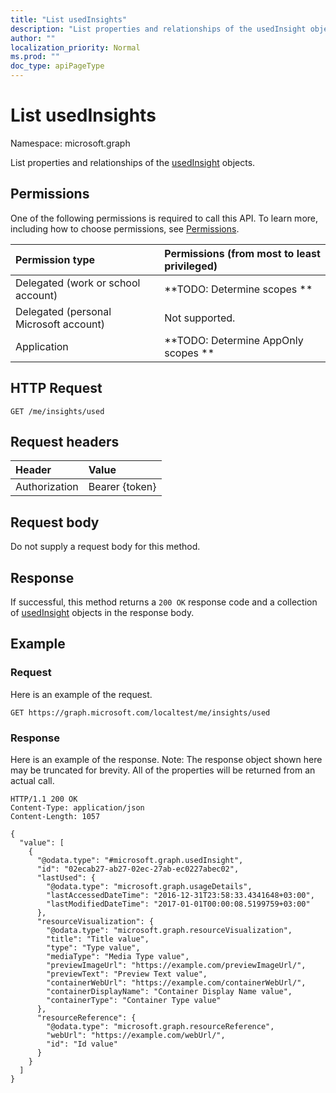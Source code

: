 ```yaml
---
title: "List usedInsights"
description: "List properties and relationships of the usedInsight objects."
author: ""
localization_priority: Normal
ms.prod: ""
doc_type: apiPageType
---
```


# List usedInsights

Namespace: microsoft.graph

List properties and relationships of the [usedInsight](../resources/usedinsight.md) objects.

## Permissions
One of the following permissions is required to call this API. To learn more, including how to choose permissions, see [Permissions](/concepts/permissions-reference.md).

|Permission type|Permissions (from most to least privileged)|
|:---|:---|
|Delegated (work or school account)|**TODO: Determine scopes **|
|Delegated (personal Microsoft account)|Not supported.|
|Application|**TODO: Determine AppOnly scopes **|

## HTTP Request
<!-- {
  "blockType": "ignored"
}
-->
``` http
GET /me/insights/used
```

## Request headers
|Header|Value|
|:---|:---|
|Authorization|Bearer {token}|

## Request body
Do not supply a request body for this method.

## Response
If successful, this method returns a `200 OK` response code and a collection of [usedInsight](../resources/usedinsight.md) objects in the response body.

## Example

### Request
Here is an example of the request.
<!-- {
  "blockType": "request",
  "name": "get_usedinsight"
}
-->
``` http
GET https://graph.microsoft.com/localtest/me/insights/used
```

### Response
Here is an example of the response. Note: The response object shown here may be truncated for brevity. All of the properties will be returned from an actual call.
<!-- {
  "blockType": "response",
  "truncated": true,
  "@odata.type": "collection(microsoft.graph.usedinsight)"
}
-->
``` http
HTTP/1.1 200 OK
Content-Type: application/json
Content-Length: 1057

{
  "value": [
    {
      "@odata.type": "#microsoft.graph.usedInsight",
      "id": "02ecab27-ab27-02ec-27ab-ec0227abec02",
      "lastUsed": {
        "@odata.type": "microsoft.graph.usageDetails",
        "lastAccessedDateTime": "2016-12-31T23:58:33.4341648+03:00",
        "lastModifiedDateTime": "2017-01-01T00:00:08.5199759+03:00"
      },
      "resourceVisualization": {
        "@odata.type": "microsoft.graph.resourceVisualization",
        "title": "Title value",
        "type": "Type value",
        "mediaType": "Media Type value",
        "previewImageUrl": "https://example.com/previewImageUrl/",
        "previewText": "Preview Text value",
        "containerWebUrl": "https://example.com/containerWebUrl/",
        "containerDisplayName": "Container Display Name value",
        "containerType": "Container Type value"
      },
      "resourceReference": {
        "@odata.type": "microsoft.graph.resourceReference",
        "webUrl": "https://example.com/webUrl/",
        "id": "Id value"
      }
    }
  ]
}
```

